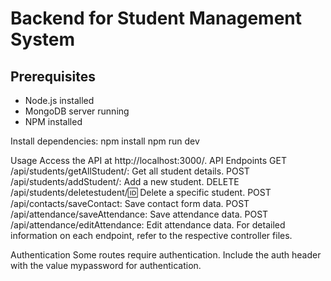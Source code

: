 # Backend for Student Management System

## Prerequisites
- Node.js installed
- MongoDB server running
- NPM  installed

Install dependencies:
npm install
npm run dev

Usage
Access the API at http://localhost:3000/.
API Endpoints
GET /api/students/getAllStudent/: Get all student details.
POST /api/students/addStudent/: Add a new student.
DELETE /api/students/deletestudent/:id: Delete a specific student.
POST /api/contacts/saveContact: Save contact form data.
POST /api/attendance/saveAttendance: Save attendance data.
POST /api/attendance/editAttendance: Edit attendance data.
For detailed information on each endpoint, refer to the respective controller files.

Authentication
Some routes require authentication. Include the auth header with the value mypassword for authentication.
